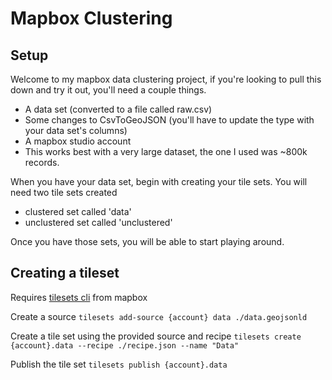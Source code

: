 # Mapbox Clustering

## Setup
Welcome to my mapbox data clustering project, if you're looking to pull this down and try
it out, you'll need a couple things.
- A data set (converted to a file called raw.csv)
- Some changes to CsvToGeoJSON (you'll have to update the type with your data set's columns)
- A mapbox studio account
- This works best with a very large dataset, the one I used was ~800k records.

When you have your data set, begin with creating your tile sets. You will need two tile sets created
- clustered set called 'data'
- unclustered set called 'unclustered'

Once you have those sets, you will be able to start playing around.

## Creating a tileset
Requires [tilesets cli](https://pypi.org/project/mapbox-tilesets/) from mapbox

Create a source
`tilesets add-source {account} data ./data.geojsonld`

Create a tile set using the provided source and recipe
`tilesets create {account}.data --recipe ./recipe.json --name "Data"`

Publish the tile set
`tilesets publish {account}.data`
